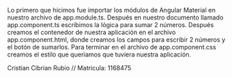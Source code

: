 Lo primero que hicimos fue importar los módulos de Angular Material en nuestro archivo de app.module.ts.
Después en nuestro documento llamado app.component.ts escribimos la lógica para sumar 2 números.
Después creamos el contenedor de nuestra aplicación en el archivo app.component.html, donde creamos los campos para escribir 2 números y el botón de sumarlos. 
Para terminar en el archivo de app.component.css creamos el estilo que queriamos que tuviera nuestra aplicación.

Cristian Cibrian Rubio // Matricula: 1168475
